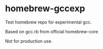 # homebrew-gccexp
Test homebrew repo for experimental gcc.

Based on gcc.rb from official homebrew-core

Not for production use.


